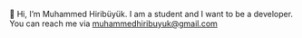 👋 Hi, I’m Muhammed Hiribüyük. I am a student and I want to be a developer. You can reach me via muhammedhiribuyuk@gmail.com


<!---
muhammedhiribuyuk/muhammedhiribuyuk is a ✨ special ✨ repository because its `README.md` (this file) appears on your GitHub profile.
You can click the Preview link to take a look at your changes.
--->
